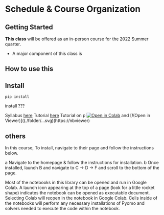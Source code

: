 # Schedule & Course Organization

## Getting Started

**This class** will be offered as an in-person course for the 2022 Summer quarter. 

* A major component of this class is 

## How to use this
## Install
```
pip install
```

install
[???](https://...)

Syllabus [here](./filename)
Tutorial [here](https://name.org)
Tutorial on p [![Open in Colab](https://colab.research.google.com/assets/colab-badge.svg)](https://name...) and [!(Open in Viewer)]((./folder/...svg)(https://nbviewer)
## others

In this course, 
To install, navigate to their page and follow the instructions below.

a Navigate to the homepage & follow the instructions for installation.
b Once installed, launch B and navigate to C -> D -> F and scroll to the bottom of the page. 

Most of the notebooks in this library can be opened and run in Google Colab. A launch icon appearing at the top of a page (look for a little rocket shape) indicates the notebook can be opened as executable document. Selecting Colab will reopen in the notebook in Google Colab. Cells inside of the notebooks will perform any necessary installations of Pyomo and solvers needed to execute the code within the notebook.

